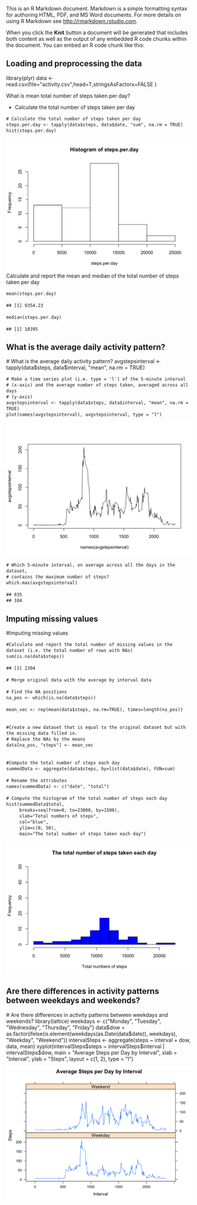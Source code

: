 This is an R Markdown document. Markdown is a simple formatting syntax
for authoring HTML, PDF, and MS Word documents. For more details on
using R Markdown see <http://rmarkdown.rstudio.com>.

When you click the **Knit** button a document will be generated that
includes both content as well as the output of any embedded R code
chunks within the document. You can embed an R code chunk like this:

<h2>
Loading and preprocessing the data
</h2>
    library(plyr)
    data <- read.csv(file="activity.csv",head=T,stringsAsFactors=FALSE )

What is mean total number of steps taken per day?

-   Calculate the total number of steps taken per day

<!-- -->

    # Calculate the total number of steps taken per day
    steps.per.day <- tapply(data$steps, data$date, "sum", na.rm = TRUE)
    hist(steps.per.day)


![Histogram Step By Day](images/hist-stepbyday.png) 
Calculate and report the mean and median of the total number of steps
taken per day

    mean(steps.per.day)

    ## [1] 9354.23

    median(steps.per.day)

    ## [1] 10395

<h2>
What is the average daily activity pattern?
</h2>
    # What is the average daily activity pattern?
    avgstepsinterval <- tapply(data$steps, data$interval, "mean", na.rm = TRUE)

    # Make a time series plot (i.e. type = 'l') of the 5-minute interval
    # (x-axis) and the average number of steps taken, averaged across all days
    # (y-axis)
    avgstepsinterval <- tapply(data$steps, data$interval, "mean", na.rm = TRUE)
    plot(names(avgstepsinterval), avgstepsinterval, type = "l")

![Average daily activity](images/avg-daily-activ.png?raw=true)

    # Which 5-minute interval, on average across all the days in the dataset,
    # contains the maximum number of steps?
    which.max(avgstepsinterval)

    ## 835 
    ## 104

<h2>
Imputing missing values
</h2>
    #Imputing missing values

    #Calculate and report the total number of missing values in the dataset (i.e. the total number of rows with NAs)
    sum(is.na(data$steps))

    ## [1] 2304

    # Merge original data with the average by interval data

    # Find the NA positions
    na_pos <- which(is.na(data$steps))

    mean_vec <- rep(mean(data$steps, na.rm=TRUE), times=length(na_pos))


    #Create a new dataset that is equal to the original dataset but with the missing data filled in.
    # Replace the NAs by the means
    data[na_pos, "steps"] <- mean_vec


    #Compute the total number of steps each day
    summedData <- aggregate(data$steps, by=list(data$date), FUN=sum)

    # Rename the attributes
    names(summedData) <- c("date", "total")

    # Compute the histogram of the total number of steps each day
    hist(summedData$total, 
         breaks=seq(from=0, to=23000, by=1500),
         xlab="Total numbers of steps", 
         col="blue",    
         ylim=c(0, 50), 
         main="The total number of steps taken each day")

![Total Number of Steps](images/total-number-of-steps.png?raw=true)
<h2>
Are there differences in activity patterns between weekdays and
weekends?
</h2>
    # Are there differences in activity patterns between weekdays and weekends?
    library(lattice)
    weekdays <- c("Monday", "Tuesday", "Wednesday", "Thursday", "Friday")
    data$dow = as.factor(ifelse(is.element(weekdays(as.Date(data$date)), weekdays), 
        "Weekday", "Weekend"))
    intervalSteps <- aggregate(steps ~ interval + dow, data, mean)
    xyplot(intervalSteps$steps ~ intervalSteps$interval | intervalSteps$dow, main = "Average Steps per Day by Interval", 
        xlab = "Interval", ylab = "Steps", layout = c(1, 2), type = "l")

![Average Steps Per Day](images/avgStepsPerDay.png?raw=true)

